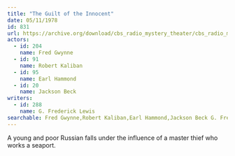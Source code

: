 ```yaml
---
title: "The Guilt of the Innocent"
date: 05/11/1978
id: 831
url: https://archive.org/download/cbs_radio_mystery_theater/cbs_radio_mystery_theater-0801-0850.zip/cbs_radio_mystery_theater-0801-0850%2Fcbsrmt_0831_the_guilt_of_the_innocent.mp3
actors:  
  - id: 204
    name: Fred Gwynne  
  - id: 91
    name: Robert Kaliban  
  - id: 95
    name: Earl Hammond  
  - id: 20
    name: Jackson Beck
writers:  
  - id: 288
    name: G. Frederick Lewis
searchable: Fred Gwynne,Robert Kaliban,Earl Hammond,Jackson Beck G. Frederick Lewis
---
```

A young and poor Russian falls under the influence of a master thief who works a seaport.